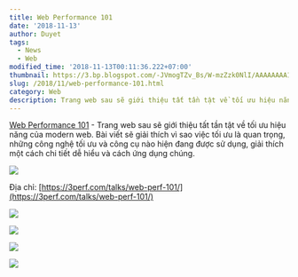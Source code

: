 ```yaml
---
title: Web Performance 101
date: '2018-11-13'
author: Duyet
tags:
  - News
  - Web
modified_time: '2018-11-13T00:11:36.222+07:00'
thumbnail: https://3.bp.blogspot.com/-JVmogTZv_Bs/W-mzZzk0NlI/AAAAAAAA1JI/axjukAia6WEVCx4_QnOjb7qkQ8TLhYVmACLcBGAs/s1600/Screen%2BShot%2B2018-11-13%2Bat%2B12.07.30%2BAM.png
slug: /2018/11/web-performance-101.html
category: Web
description: Trang web sau sẽ giới thiệu tất tần tật về tối ưu hiệu năng của modern web. Bài viết sẽ giải thích vì sao việc tối ưu là quan trọng, những công nghệ tối ưu và công cụ nào hiện đang được sử dụng, giải thích một cách chi tiết dễ hiểu và cách ứng dụng chúng.
---
```


[Web Performance 101](https://3perf.com/talks/web-perf-101/) - Trang web sau sẽ giới thiệu tất tần tật về tối ưu hiệu năng của modern web. Bài viết sẽ giải thích vì sao việc tối ưu là quan trọng, những công nghệ tối ưu và công cụ nào hiện đang được sử dụng, giải thích một cách chi tiết dễ hiểu và cách ứng dụng chúng.

[![](https://3.bp.blogspot.com/-JVmogTZv_Bs/W-mzZzk0NlI/AAAAAAAA1JI/axjukAia6WEVCx4_QnOjb7qkQ8TLhYVmACLcBGAs/s1600/Screen%2BShot%2B2018-11-13%2Bat%2B12.07.30%2BAM.png)](https://3perf.com/talks/web-perf-101/)

Địa chỉ: [https://3perf.com/talks/web-perf-101/](https://3perf.com/talks/web-perf-101/)

[![](https://4.bp.blogspot.com/-pkGGT-65atM/W-mzuOo5oKI/AAAAAAAA1JQ/HvXn4Ht89twObqOyaEfql9lzkfC4-KCgwCLcBGAs/s1600/contents-7fac0d8b170b764cd8268f640dfa600a-1373e.png)](https://4.bp.blogspot.com/-pkGGT-65atM/W-mzuOo5oKI/AAAAAAAA1JQ/HvXn4Ht89twObqOyaEfql9lzkfC4-KCgwCLcBGAs/s1600/contents-7fac0d8b170b764cd8268f640dfa600a-1373e.png)

[![](https://4.bp.blogspot.com/-1Fms9OrZn5w/W-mzvI3UjgI/AAAAAAAA1JU/sjJsVuyZpZo0dON9c1-TEoODNTIXCmrQACLcBGAs/s1600/perf-importance-header-6774413ff8ab25a831b284db1f5802af-343e0.png)](https://4.bp.blogspot.com/-1Fms9OrZn5w/W-mzvI3UjgI/AAAAAAAA1JU/sjJsVuyZpZo0dON9c1-TEoODNTIXCmrQACLcBGAs/s1600/perf-importance-header-6774413ff8ab25a831b284db1f5802af-343e0.png)

[![](https://1.bp.blogspot.com/-mLdkb-1DPF0/W-mzwGwyB8I/AAAAAAAA1JY/zNET7yjbXRgXheCBbSlhb4IzeDuI20HxgCLcBGAs/s1600/javascript-header-85106df85486f9f5521a01673da43d51-343e0.png)](https://1.bp.blogspot.com/-mLdkb-1DPF0/W-mzwGwyB8I/AAAAAAAA1JY/zNET7yjbXRgXheCBbSlhb4IzeDuI20HxgCLcBGAs/s1600/javascript-header-85106df85486f9f5521a01673da43d51-343e0.png)

[![](https://1.bp.blogspot.com/-X-STYKEazDo/W-mz2397yeI/AAAAAAAA1Jc/hKZwdW4aCrkWcJFd--RoU8XifjX7RgxSACLcBGAs/s1600/js-async-defer-3-8b801529ac4a0b76e96ca3e05d51b121-1373e.png)](https://1.bp.blogspot.com/-X-STYKEazDo/W-mz2397yeI/AAAAAAAA1Jc/hKZwdW4aCrkWcJFd--RoU8XifjX7RgxSACLcBGAs/s1600/js-async-defer-3-8b801529ac4a0b76e96ca3e05d51b121-1373e.png)
